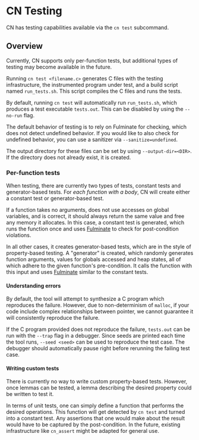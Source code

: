 # CN Testing

CN has testing capabilities available via the `cn test` subcommand.

## Overview

Currently, CN supports only per-function tests, but additional types of testing may become available in the future.

Running `cn test <filename.c>` generates C files with the testing infrastructure, the instrumented program under test, and a build script named `run_tests.sh`.
This script compiles the C files and runs the tests.

By default, running `cn test` will automatically run `run_tests.sh`, which produces a test executable `tests.out`.
This can be disabled by using the `--no-run` flag.

The default behavior of testing is to rely on Fulminate for checking, which does not detect undefined behavior.
If you would like to also check for undefined behavior, you can use a sanitizer via `--sanitize=undefined`.

The output directory for these files can be set by using `--output-dir=<DIR>`.
If the directory does not already exist, it is created.

### Per-function tests

When testing, there are currently two types of tests, constant tests and generator-based tests.
For *each function with a body*, CN will create either a constant test or generator-based test.

If a function takes no arguments, does not use accesses on global variables, and is correct, it should always return the same value and free any memory it allocates.
In this case, a constant test is generated, which runs the function once and uses [Fulminate](FULMINATE_README.md) to check for post-condition violations.

In all other cases, it creates generator-based tests, which are in the style of property-based testing.
A "generator" is created, which randomly generates function arguments, values for globals accessed and heap states, all of which adhere to the given function's pre-condition.
It calls the function with this input and uses [Fulminate](FULMINATE_README.md) similar to the constant tests.

#### Understanding errors

By default, the tool will attempt to synthesize a C program which reproduces the failure.
However, due to non-determinism of `malloc`, if your code include complex relationships between pointer, we cannot guarantee it will consistently reproduce the failure.

If the C program provided does not reproduce the failure, `tests.out` can be run with the `--trap` flag in a debugger.
Since seeds are printed each time the tool runs, `--seed <seed>` can be used to reproduce the test case.
The debugger should automatically pause right before rerunning the failing test case.

#### Writing custom tests

There is currently no way to write custom property-based tests.
However, once lemmas can be tested, a lemma describing the desired property could be written to test it.

In terms of unit tests, one can simply define a function that performs the desired operations.
This function will get detected by `cn test` and turned into a constant test.
Any assertions that one would make about the result would have to be captured by the post-condition.
In the future, existing infrastructure like `cn_assert` might be adapted for general use.
